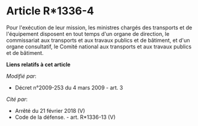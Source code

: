 # Article R*1336-4

Pour l'exécution de leur mission, les ministres chargés des transports et de l'équipement disposent en tout temps d'un organe
de direction, le commissariat aux transports et aux travaux publics et de bâtiment, et d'un organe consultatif, le Comité
national aux transports et aux travaux publics et de bâtiment.

**Liens relatifs à cet article**

_Modifié par_:

  - Décret n°2009-253 du 4 mars 2009 - art. 3

_Cité par_:

  - Arrêté du 21 février 2018 (V)
  - Code de la défense. - art. R*1336-13 (V)
